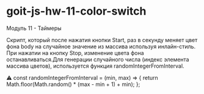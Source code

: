 # goit-js-hw-11-color-switch

Модуль 11 - Таймеры

Скрипт, который после нажатия кнопки Start, раз в секунду меняет цвет фона body
на случайное значение из массива используя инлайн-стиль. При нажатии на кнопку
Stop, изменение цвета фона останавливаться.Для генерации случайного числа
(индекс элемента массива цветов), используется функция
randomIntegerFromInterval.

⚠️ const randomIntegerFromInterval = (min, max) => { return
Math.floor(Math.random() \* (max - min + 1) + min); };
